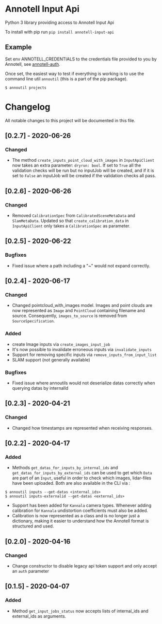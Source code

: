 # Annotell Input Api

Python 3 library providing access to Annotell Input Api 

To install with pip run `pip install annotell-input-api`


## Example
Set env ANNOTELL_CREDENTIALS to the credentials file provided to you by Annotell,
see [annotell-auth](https://github.com/annotell/annotell-python/tree/master/annotell-auth).

Once set, the easiest way to test if everything is working is to use the
command line util `annoutil` (this is a part of the pip package). 
```console
$ annoutil projects
```


# Changelog

All notable changes to this project will be documented in this file.

## [0.2.7] - 2020-06-26
### Changed
- The method `create_inputs_point_cloud_with_images` in `InputApiClient` now takes an extra parameter: `dryrun: bool`. 
If set to `True` all the validation checks will be run but no inputJob will be created, and
if it is set to `False` an inputJob will be created if the validation checks all pass.

## [0.2.6] - 2020-06-26
### Changed
- Removed `CalibrationSpec` from `CalibratedSceneMetaData` and `SlamMetaData`. Updated 
so that `create_calibration_data` in `InputApiClient` only takes a `CalibrationSpec`
as parameter.

## [0.2.5] - 2020-06-22
### Bugfixes
- Fixed issue where a path including a "~" would not expand correctly.

## [0.2.4] - 2020-06-17
### Changed
- Changed pointcloud_with_images model. Images and point clouds are now represented as `Image` and `PointCloud` containing filename and source. Consequently, `images_to_source` is removed from `SourceSpecification`.

### Added
- create Image inputs via `create_images_input_job`
- It's now possible to invalidate erroneous inputs via `invalidate_inputs`
- Support for removing specific inputs via `remove_inputs_from_input_list`
- SLAM support (not generally available)

### Bugfixes
- Fixed issue where annoutils would not deserialize datas correctly when querying datas by internalId

## [0.2.3] - 2020-04-21
### Changed
- Changed how timestamps are represented when receiving responses.


## [0.2.2] - 2020-04-17
### Added
- Methods `get_datas_for_inputs_by_internal_ids` and `get_datas_for_inputs_by_external_ids` can be used to get which `Data` are part of an `Input`, useful in order to check which images, lidar-files have been uploaded. Both are also available in the CLI via :
```console
$ annoutil inputs --get-datas <internal_ids>
$ annoutil inputs-externalid --get-datas <external_ids>
```

- Support has been added for `Kannala` camera types. Whenever adding calibration for `Kannala` undistortion coefficients must also be added.
- Calibration is now represented as a class and is no longer just a dictionary, making it easier to understand how the Annotell format is structured and used.


## [0.2.0] - 2020-04-16
### Changed
- Change constructor to disable legacy api token support and only accept an `auth` parameter

## [0.1.5] - 2020-04-07
### Added
- Method `get_input_jobs_status` now accepts lists of internal_ids and external_ids as arguments.

